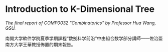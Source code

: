 # Introduction to K-Dimensional Tree

*The final report of COMP0032 "Combinatorics" by Professor Hua Wang, GSU.*

南開大学軟件学院夏季学期課程“数拠科学前沿”中由組合数学部分講師——佐治亜南方大学王華教授佈置的期末報告。
